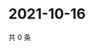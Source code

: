 # 2021-10-16

共 0 条

<!-- BEGIN WEIBO -->
<!-- 最后更新时间 Sat Oct 16 2021 02:16:23 GMT+0800 (China Standard Time) -->

<!-- END WEIBO -->
